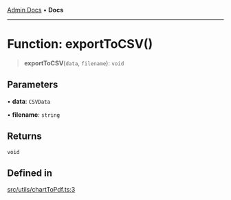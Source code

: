 [Admin Docs](/) • **Docs**

***

# Function: exportToCSV()

> **exportToCSV**(`data`, `filename`): `void`

## Parameters

• **data**: `CSVData`

• **filename**: `string`

## Returns

`void`

## Defined in

[src/utils/chartToPdf.ts:3](https://github.com/PalisadoesFoundation/talawa-admin/blob/main/src/utils/chartToPdf.ts#L3)

